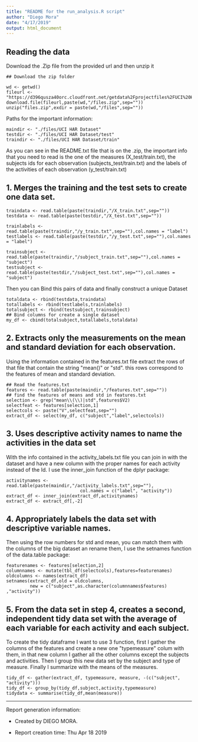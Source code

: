 ```yaml
---
title: "README for the run_analysis.R script"
author: "Diego Mora"
date: "4/17/2019"
output: html_document
---
```


## Reading the data

Download the .Zip file from the provided url and then unzip it

```{r}
## Download the zip folder

wd <- getwd()
fileurl <- "https://d396qusza40orc.cloudfront.net/getdata%2Fprojectfiles%2FUCI%20HAR%20Dataset.zip"
download.file(fileurl,paste(wd,"/files.zip",sep=""))
unzip("files.zip",exdir = paste(wd,"/files",sep=""))
```

Paths for the important information:

```{r}
maindir <- "./files/UCI HAR Dataset"
testdir <- "./files/UCI HAR Dataset/test"
traindir <- "./files/UCI HAR Dataset/train"
```

As you can see in the README.txt file that is on the .zip, the important info that you need to read is the one of the measures (X_test/train.txt), the subjects ids for each observation (subjects_test/train.txt) and the labels of the activities of each observation (y_test/train.txt)

## 1. Merges the training and the test sets to create one data set.

```{r}
traindata <- read.table(paste(traindir,"/X_train.txt",sep=""))
testdata <- read.table(paste(testdir,"/X_test.txt",sep=""))

trainlabels <- read.table(paste(traindir,"/y_train.txt",sep=""),col.names = "label")
testlabels <- read.table(paste(testdir,"/y_test.txt",sep=""),col.names = "label")

trainsubject <- read.table(paste(traindir,"/subject_train.txt",sep=""),col.names = "subject")
testsubject <- read.table(paste(testdir,"/subject_test.txt",sep=""),col.names = "subject")
```

Then you can Bind this pairs of data and finally construct a unique Dataset

```{r}
totaldata <- rbind(testdata,traindata)
totallabels <- rbind(testlabels,trainlabels)
totalsubject <- rbind(testsubject,trainsubject)
## Bind columns for create a single dataset
my_df <- cbind(totalsubject,totallabels,totaldata)
```
## 2. Extracts only the measurements on the mean and standard deviation for each observation.

Using the information contained in the features.txt file extract the rows of that file that contain the string "mean()" or "std". this rows correspond to the features of mean and standard deviation.

```{r}
## Read the features.txt
features <- read.table(paste(maindir,"/features.txt",sep=""))
## find the features of means and std in features.txt
selection <- grep("mean\\(\\)|std",features$V2)
selectfeat <- features[selection,1]
selectcols <- paste("V",selectfeat,sep="")
extract_df <- select(my_df, c("subject","label",selectcols))
```

## 3. Uses descriptive activity names to name the activities in the data set

With the info contained in the activity_labels.txt file you can join in with the dataset and have a new column with the proper names for each activity instead of the Id. I use the inner_join function of the dplyr package:

```{r}
activitynames <- read.table(paste(maindir,"/activity_labels.txt",sep=""),
                            col.names = c("label", "activity"))
extract_df <- inner_join(extract_df,activitynames)
extract_df <- extract_df[,-2]
```

## 4. Appropriately labels the data set with descriptive variable names.

Then using the row numbers for std and mean, you can match them with the columns of the big dataset an rename them, I use the setnames function of the data.table package:

```{r}
featurenames <- features[selection,2]
columnnames <- mutate(tbl_df(selectcols),features=featurenames)
oldcolumns <- names(extract_df)
setnames(extract_df,old = oldcolumns,
         new = c("subject",as.character(columnnames$features) ,"activity"))
```
## 5. From the data set in step 4, creates a second, independent tidy data set with the average of each variable for each activity and each subject.

To create the tidy dataframe I want to use 3 function, first I gather the columns of the features and create a new one "typemeasure" colum with them, in that new column I gather all the other columns except the subjects and activities. Then I group this new data set by the subject and type of measure. Finally I summarize with the means of the measures.

```{r}
tidy_df <- gather(extract_df, typemeasure, measure, -(c("subject", "activity")))
tidy_df <- group_by(tidy_df,subject,activity,typemeasure)
tidydata <- summarise(tidy_df,mean(measure))
```


----------------------------------------------------------------------------

Report generation information:

 *  Created by DIEGO MORA.

 *  Report creation time: Thu Apr 18 2019

